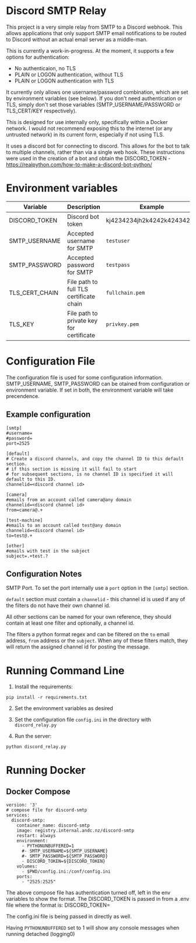 # Discord SMTP Relay
This project is a very simple relay from SMTP to a Discord webhook. This allows applications that only support SMTP email notifications to be routed to Discord without an actual email server as a middle-man.

This is currently a work-in-progress. At the moment, it supports a few options for authentication:
 - No authenticaion, no TLS
 - PLAIN or LOGON authentication, without TLS
 - PLAIN or LOGON authentication with TLS

It currently only allows one username/password combination, which are set by environment variables (see below). If you don't need authentication or TLS, simply don't set those variables (SMTP_USERNAME/PASSWORD or TLS_CERT/KEY respectively).

This is designed for use internally only, specifically within a Docker network. I would not recommend exposing this to the internet (or any untrusted network) in its current form, especially if not using TLS.

It uses a discord bot for connecting to discord.  This allows for the bot to talk to multiple channels, rather than via a single web hook.  These instructions were used in the creation of a bot and obtain the DISCORD_TOKEN - https://realpython.com/how-to-make-a-discord-bot-python/  

# Environment variables
| Variable    | Description          | Example                                          |
|-------------|----------------------|--------------------------------------------------|
| DISCORD_TOKEN | Discord bot token  | kj4234234jh2k4242k42434234 |
| SMTP_USERNAME | Accepted username for SMTP | `testuser` |
| SMTP_PASSWORD | Accepted password for SMTP | `testpass` |
| TLS_CERT_CHAIN | File path to full TLS certificate chain | `fullchain.pem` |
| TLS_KEY | File path to private key for certificate | `privkey.pem` |

# Configuration File

The configuration file is used for some configuration information.  SMTP_USERNAME, SMTP_PASSWORD can be otained from configuration or environment variable.   If set in both, the environment variable will take precendence.

## Example configuration

```
[smtp]
#username=
#password=
port=2525

[default]
# Create a discord channels, and copy the channel ID to this default section.
# if this section is missing it will fail to start
# for subsequent sections, is no channel ID is specified it will default to this ID.
channelid=<discord channel id>

[camera]
#emails from an account called camera@any domain
channelid=<discord channel id>
from=camera@.+

[test-machine]
#emails to an account called test@any domain
channelid=<discord channel id>
to=test@.+

[other]
#emails with test in the subject
subject=.+test.?
```

## Configuration Notes

SMTP Port.  To set the port internally use a `port` option in the `[smtp]` section.

`default` section must contain a `channelid` - this channel id is used if any of the filters do not have their own channel id.

All other sections can be named for your own reference, they should contain at least one filter and optionally, a channel id.

The filters a python format regex and can be filtered on the `to` email address, `from` address or the `subject`.  When any of these filters match, they will return the assigned channel id for posting the message.

# Running Command Line
1. Install the requirements:
```
pip install -r requirements.txt
```
2. Set the environment variables as desired

3. Set the configuration file `config.ini` in the directory with `discord_relay.py`

4. Run the server:
```
python discord_relay.py
```

# Running Docker

## Docker Compose

```
version: '3'
# compose file for discord-smtp
services:
  discord-smtp:
    container_name: discord-smtp
    image: registry.internal.andc.nz/discord-smtp
    restart: always
    environment:
      - PYTHONUNBUFFERED=1
      #- SMTP_USERNAME=${SMTP_USERNAME}
      #- SMTP_PASSWORD=${SMTP_PASSWORD}
      - DISCORD_TOKEN=${DISCORD_TOKEN}
    volumes:
      - $PWD/config.ini:/conf/config.ini
    ports:
      - "2525:2525"
```

The above compose file has authentication turned off, left in the env variables to show the format.
The DISCORD_TOKEN is passed in from a .env file where the format is:
DISCORD_TOKEN=<token from discord bot>

The config.ini file is being passed in directly as well. 

Having `PYTHONUNBUFFERED` set to 1 will show any console messages when running detached (logging0)